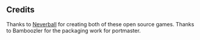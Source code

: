 ## Credits

Thanks to [Neverball](https://github.com/Neverball/neverball) for creating both of these open source games.  Thanks to Bamboozler for the packaging work for portmaster.

